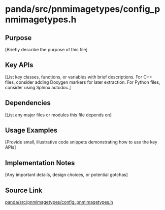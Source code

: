 # panda/src/pnmimagetypes/config_pnmimagetypes.h

## Purpose
[Briefly describe the purpose of this file]

## Key APIs
[List key classes, functions, or variables with brief descriptions.
For C++ files, consider adding Doxygen markers for later extraction.
For Python files, consider using Sphinx autodoc.]

## Dependencies
[List any major files or modules this file depends on]

## Usage Examples
[Provide small, illustrative code snippets demonstrating how to use the key APIs]

## Implementation Notes
[Any important details, design choices, or potential gotchas]

## Source Link
[panda/src/pnmimagetypes/config_pnmimagetypes.h](link_to_source_repository/panda/src/pnmimagetypes/config_pnmimagetypes.h)
